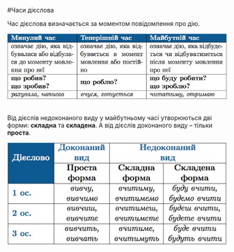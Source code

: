 #Часи дiєслова

Час дiєслова визначається за моментом повiдомлення про дiю.

<div class="center">
<img src="../pics/10/3.png" width="700px" class="center"/>
</div>
<br>

Вiд дiєслiв недоконаного виду у майбутньому часi утворюються двi
форми: <b>складна</b> та <b>складена</b>. А вiд дiєслiв доконаного виду – тiльки <b>проста</b>.


<div class="center">
<img src="../pics/10/4.png" width="700px" class="center"/>
</div>
<br>